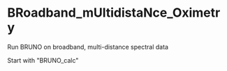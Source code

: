 # BRoadband_mUltidistaNce_Oximetry
Run BRUNO on broadband, multi-distance spectral data

Start with "BRUNO_calc"

